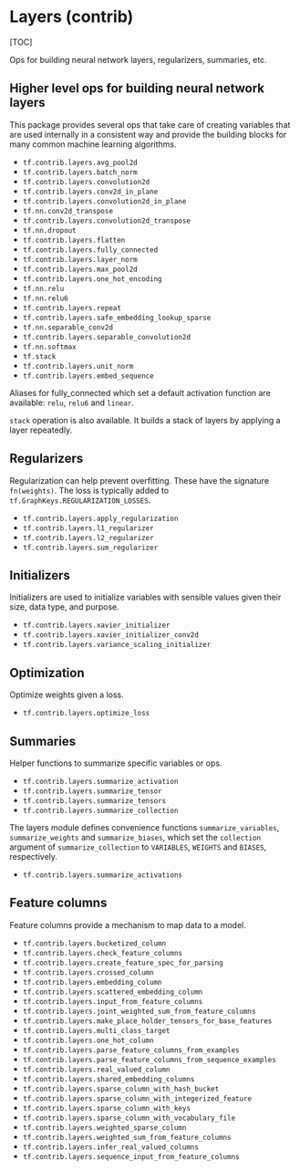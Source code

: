 # Layers (contrib)
[TOC]

Ops for building neural network layers, regularizers, summaries, etc.

## Higher level ops for building neural network layers

This package provides several ops that take care of creating variables that are
used internally in a consistent way and provide the building blocks for many
common machine learning algorithms.

*   `tf.contrib.layers.avg_pool2d`
*   `tf.contrib.layers.batch_norm`
*   `tf.contrib.layers.convolution2d`
*   `tf.contrib.layers.conv2d_in_plane`
*   `tf.contrib.layers.convolution2d_in_plane`
*   `tf.nn.conv2d_transpose`
*   `tf.contrib.layers.convolution2d_transpose`
*   `tf.nn.dropout`
*   `tf.contrib.layers.flatten`
*   `tf.contrib.layers.fully_connected`
*   `tf.contrib.layers.layer_norm`
*   `tf.contrib.layers.max_pool2d`
*   `tf.contrib.layers.one_hot_encoding`
*   `tf.nn.relu`
*   `tf.nn.relu6`
*   `tf.contrib.layers.repeat`
*   `tf.contrib.layers.safe_embedding_lookup_sparse`
*   `tf.nn.separable_conv2d`
*   `tf.contrib.layers.separable_convolution2d`
*   `tf.nn.softmax`
*   `tf.stack`
*   `tf.contrib.layers.unit_norm`
*   `tf.contrib.layers.embed_sequence`

Aliases for fully_connected which set a default activation function are
available: `relu`, `relu6` and `linear`.

`stack` operation is also available. It builds a stack of layers by applying
a layer repeatedly.

## Regularizers

Regularization can help prevent overfitting. These have the signature
`fn(weights)`. The loss is typically added to
`tf.GraphKeys.REGULARIZATION_LOSSES`.

*   `tf.contrib.layers.apply_regularization`
*   `tf.contrib.layers.l1_regularizer`
*   `tf.contrib.layers.l2_regularizer`
*   `tf.contrib.layers.sum_regularizer`

## Initializers

Initializers are used to initialize variables with sensible values given their
size, data type, and purpose.

*   `tf.contrib.layers.xavier_initializer`
*   `tf.contrib.layers.xavier_initializer_conv2d`
*   `tf.contrib.layers.variance_scaling_initializer`

## Optimization

Optimize weights given a loss.

*   `tf.contrib.layers.optimize_loss`

## Summaries

Helper functions to summarize specific variables or ops.

*   `tf.contrib.layers.summarize_activation`
*   `tf.contrib.layers.summarize_tensor`
*   `tf.contrib.layers.summarize_tensors`
*   `tf.contrib.layers.summarize_collection`

The layers module defines convenience functions `summarize_variables`,
`summarize_weights` and `summarize_biases`, which set the `collection` argument
of `summarize_collection` to `VARIABLES`, `WEIGHTS` and `BIASES`, respectively.

*   `tf.contrib.layers.summarize_activations`

## Feature columns

Feature columns provide a mechanism to map data to a model.

*   `tf.contrib.layers.bucketized_column`
*   `tf.contrib.layers.check_feature_columns`
*   `tf.contrib.layers.create_feature_spec_for_parsing`
*   `tf.contrib.layers.crossed_column`
*   `tf.contrib.layers.embedding_column`
*   `tf.contrib.layers.scattered_embedding_column`
*   `tf.contrib.layers.input_from_feature_columns`
*   `tf.contrib.layers.joint_weighted_sum_from_feature_columns`
*   `tf.contrib.layers.make_place_holder_tensors_for_base_features`
*   `tf.contrib.layers.multi_class_target`
*   `tf.contrib.layers.one_hot_column`
*   `tf.contrib.layers.parse_feature_columns_from_examples`
*   `tf.contrib.layers.parse_feature_columns_from_sequence_examples`
*   `tf.contrib.layers.real_valued_column`
*   `tf.contrib.layers.shared_embedding_columns`
*   `tf.contrib.layers.sparse_column_with_hash_bucket`
*   `tf.contrib.layers.sparse_column_with_integerized_feature`
*   `tf.contrib.layers.sparse_column_with_keys`
*   `tf.contrib.layers.sparse_column_with_vocabulary_file`
*   `tf.contrib.layers.weighted_sparse_column`
*   `tf.contrib.layers.weighted_sum_from_feature_columns`
*   `tf.contrib.layers.infer_real_valued_columns`
*   `tf.contrib.layers.sequence_input_from_feature_columns`
